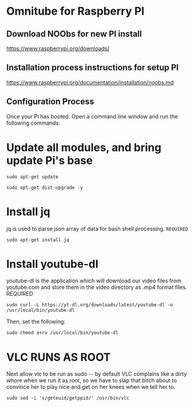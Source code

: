 
# Omnitube for Raspberry PI

## Download NOObs for new PI install
https://www.raspberrypi.org/downloads/

## Installation process instructions for setup PI
https://www.raspberrypi.org/documentation/installation/noobs.md

## Configuration Process

Once your Pi has booted.
Open a command line window and run the following commands:

# Update all modules, and bring update Pi's base

`sudo apt-get update`

`sudo apt-get dist-upgrade -y`

# Install jq 
jq is used to parse json array of data for bash shell processing. `REQUIRED`

`sudo apt-get install jq`

# Install youtube-dl

youtube-dl is the application which will download our video files from youtube.com and store
them in the video directory as .mp4 format files. REQUIRED

`sudo curl -L https://yt-dl.org/downloads/latest/youtube-dl -o /usr/local/bin/youtube-dl`

Then, set the following:

`sudo chmod a+rx /usr/local/bin/youtube-dl`

# VLC RUNS AS ROOT
Next allow vlc to be run as sudo -- by default VLC complains like a dirty whore when we run it as root, 
so we have to slap that bitch about to convince her to play nice and get on her knees when we tell her to.

`sudo sed -i 's/geteuid/getppid/' /usr/bin/vlc`


